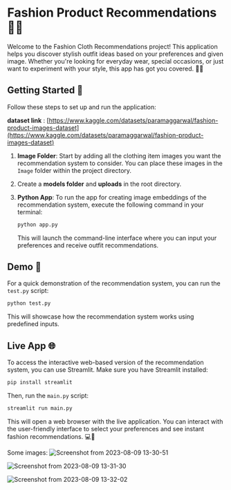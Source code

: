 

# Fashion Product Recommendations 👗👔

Welcome to the Fashion Cloth Recommendations project! This application helps you discover stylish outfit ideas based on your preferences and given image. Whether you're looking for everyday wear, special occasions, or just want to experiment with your style, this app has got you covered. 💃🕺

## Getting Started 🚀

Follow these steps to set up and run the application:

**dataset link** : [https://www.kaggle.com/datasets/paramaggarwal/fashion-product-images-dataset](https://www.kaggle.com/datasets/paramaggarwal/fashion-product-images-dataset)

1. **Image Folder**: Start by adding all the clothing item images you want the recommendation system to consider. You can place these images in the `Image` folder within the project directory.
2. Create a **models folder** and **uploads** in the root directory.

3. **Python App**: To run the app for creating image embeddings of the recommendation system, execute the following command in your terminal:

   ```bash
   python app.py
   ```

   This will launch the command-line interface where you can input your preferences and receive outfit recommendations.

## Demo 🎥

For a quick demonstration of the recommendation system, you can run the `test.py` script:

```bash
python test.py
```

This will showcase how the recommendation system works using predefined inputs.

## Live App 🌐

To access the interactive web-based version of the recommendation system, you can use Streamlit. Make sure you have Streamlit installed:

```bash
pip install streamlit
```

Then, run the `main.py` script:

```bash
streamlit run main.py
```

This will open a web browser with the live application. You can interact with the user-friendly interface to select your preferences and see instant fashion recommendations. 💻👗

Some images:
![Screenshot from 2023-08-09 13-30-51](https://github.com/Uttampatel1/Fashion-Product-Recommendations/assets/86312108/3a9f01d3-5475-45a9-8115-4bab87879a09)

![Screenshot from 2023-08-09 13-31-30](https://github.com/Uttampatel1/Fashion-Product-Recommendations/assets/86312108/c9a837d1-15f1-4afa-9d79-ac0022d11970)

![Screenshot from 2023-08-09 13-32-02](https://github.com/Uttampatel1/Fashion-Product-Recommendations/assets/86312108/aede5046-9788-43f5-8f9c-2d03ddd491f7)



